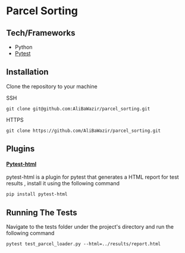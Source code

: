 # Parcel Sorting
## Tech/Frameworks
* Python
* [Pytest](https://docs.pytest.org/en/stable/)

## Installation
Clone the repository to your machine

SSH
```
git clone git@github.com:AliBaWazir/parcel_sorting.git
```
HTTPS
```
git clone https://github.com/AliBaWazir/parcel_sorting.git
``` 
## Plugins

#### [Pytest-html](https://pytest-html.readthedocs.io/en/latest/) 
pytest-html is a plugin for pytest that generates a HTML report for test results , install it using the following command
```
pip install pytest-html
``` 
## Running The Tests 
Navigate to the tests folder under the project's directory and run the following command

```
pytest test_parcel_loader.py --html=../results/report.html
``` 






